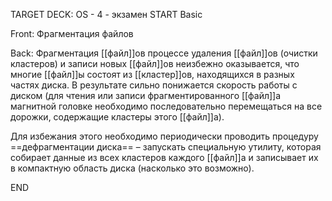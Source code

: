 TARGET DECK: OS - 4 - экзамен
START
Basic

Front: Фрагментация файлов  

Back: Фрагментация [[файл]]ов процессе удаления [[файл]]ов (очистки кластеров) и записи новых [[файл]]ов неизбежно оказывается, что многие [[файл]]ы состоят из [[кластер]]ов, находящихся в разных частях диска. В результате сильно понижается скорость работы с диском (для чтения или записи фрагментированного [[файл]]а магнитной головке необходимо последовательно перемещаться на все дорожки, содержащие кластеры этого [[файл]]а). 

Для избежания этого необходимо периодически проводить процедуру ==дефрагментации диска== – запускать специальную утилиту, которая собирает данные из всех кластеров каждого [[файл]]а и записывает их в компактную область диска (насколько это возможно).
<!--ID: 1663488760512-->
END 